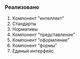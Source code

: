 ### Реализовано

1. Компонент "интеллект"
2. Стандарты
3. Нормативы
4. Компонент "представление"
5. Компонент "оформление"
6. Компонент "формы"
7. Единый интерфейс